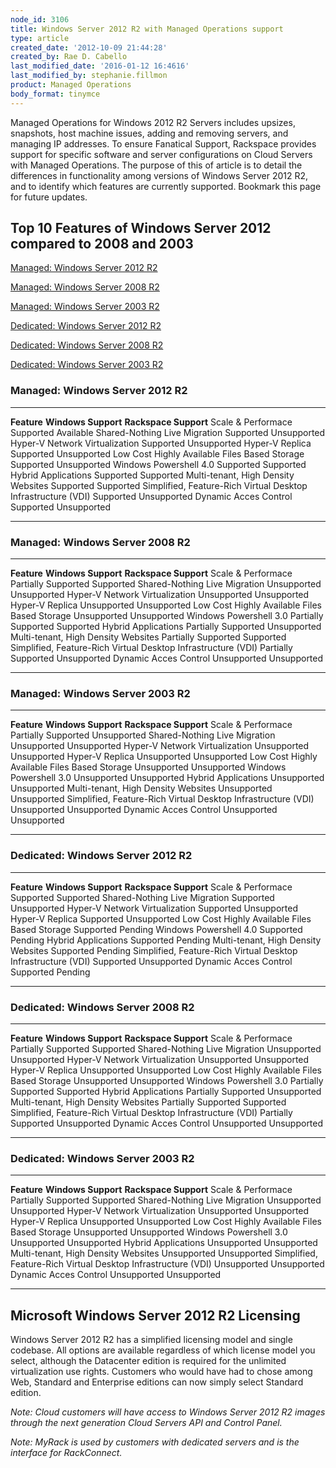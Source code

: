```yaml
---
node_id: 3106
title: Windows Server 2012 R2 with Managed Operations support
type: article
created_date: '2012-10-09 21:44:28'
created_by: Rae D. Cabello
last_modified_date: '2016-01-12 16:4616'
last_modified_by: stephanie.fillmon
product: Managed Operations
body_format: tinymce
---
```


Managed Operations for Windows 2012 R2 Servers includes upsizes,
snapshots, host machine issues, adding and removing servers, and
managing IP addresses. To ensure Fanatical Support, Rackspace provides
support for specific software and server configurations on Cloud Servers
with Managed Operations. The purpose of this of article is to detail the
differences in functionality among versions of Windows Server 2012 R2,
and to identify which features are currently supported. Bookmark this
page for future updates.

Top 10 Features of Windows Server 2012 compared to 2008 and 2003
----------------------------------------------------------------

[Managed: Windows Server 2012 R2](#a)

[Managed](#a)[: Windows Server 2008 R2](#b)

[Managed](#a)[: Windows Server 2003 R2](#C)

[Dedicated: Windows Server 2012 R2](#D)

[Dedicated: Windows Server 2008 R2](#E)

[Dedicated: Windows Server 2003 R2](#F) 

### 

###  

### Managed: Windows Server 2012 R2

  --------------------------------------------------------------- --------------------- -----------------------
  **Feature**                                                     **Windows Support**   **Rackspace Support**
  Scale & Performace                                              Supported             Available
  Shared-Nothing Live Migration                                   Supported             Unsupported
  Hyper-V Network Virtualization                                  Supported             Unsupported
  Hyper-V Replica                                                 Supported             Unsupported
  Low Cost Highly Available Files Based Storage                   Supported             Unsupported
  Windows Powershell 4.0                                          Supported             Supported
  Hybrid Applications                                             Supported             Supported
  Multi-tenant, High Density Websites                             Supported             Supported
  Simplified, Feature-Rich Virtual Desktop Infrastructure (VDI)   Supported             Unsupported
  Dynamic Acces Control                                           Supported             Unsupported 
  --------------------------------------------------------------- --------------------- -----------------------

### 

###  

### Managed: Windows Server 2008 R2

  --------------------------------------------------------------- --------------------- -----------------------
  **Feature**                                                     **Windows Support**   **Rackspace Support**
  Scale & Performace                                              Partially Supported   Supported
  Shared-Nothing Live Migration                                   Unsupported           Unsupported
  Hyper-V Network Virtualization                                  Unsupported           Unsupported
  Hyper-V Replica                                                 Unsupported           Unsupported
  Low Cost Highly Available Files Based Storage                   Unsupported           Unsupported
  Windows Powershell 3.0                                          Partially Supported   Supported
  Hybrid Applications                                             Partially Supported   Unsupported
  Multi-tenant, High Density Websites                             Partially Supported   Supported
  Simplified, Feature-Rich Virtual Desktop Infrastructure (VDI)   Partially Supported   Unsupported
  Dynamic Acces Control                                           Unsupported           Unsupported 
  --------------------------------------------------------------- --------------------- -----------------------

### 

###  

### Managed: Windows Server 2003 R2

  --------------------------------------------------------------- --------------------- -----------------------
  **Feature**                                                     **Windows Support**   **Rackspace Support**
  Scale & Performace                                              Partially Supported   Unsupported
  Shared-Nothing Live Migration                                   Unsupported           Unsupported
  Hyper-V Network Virtualization                                  Unsupported           Unsupported
  Hyper-V Replica                                                 Unsupported           Unsupported
  Low Cost Highly Available Files Based Storage                   Unsupported           Unsupported
  Windows Powershell 3.0                                          Unsupported           Unsupported
  Hybrid Applications                                             Unsupported           Unsupported
  Multi-tenant, High Density Websites                             Unsupported           Unsupported
  Simplified, Feature-Rich Virtual Desktop Infrastructure (VDI)   Unsupported           Unsupported
  Dynamic Acces Control                                           Unsupported           Unsupported 
  --------------------------------------------------------------- --------------------- -----------------------

### 

###  

### Dedicated: Windows Server 2012 R2

  --------------------------------------------------------------- --------------------- -----------------------
  **Feature**                                                     **Windows Support**   **Rackspace Support**
  Scale & Performace                                              Supported             Supported
  Shared-Nothing Live Migration                                   Supported             Unsupported
  Hyper-V Network Virtualization                                  Supported             Unsupported
  Hyper-V Replica                                                 Supported             Unsupported
  Low Cost Highly Available Files Based Storage                   Supported             Pending
  Windows Powershell 4.0                                          Supported             Pending
  Hybrid Applications                                             Supported             Pending
  Multi-tenant, High Density Websites                             Supported             Pending
  Simplified, Feature-Rich Virtual Desktop Infrastructure (VDI)   Supported             Unsupported
  Dynamic Acces Control                                           Supported             Pending
  --------------------------------------------------------------- --------------------- -----------------------

### 

###  

### Dedicated: Windows Server 2008 R2

  --------------------------------------------------------------- --------------------- -----------------------
  **Feature**                                                     **Windows Support**   **Rackspace Support**
  Scale & Performace                                              Partially Supported   Supported
  Shared-Nothing Live Migration                                   Unsupported           Unsupported
  Hyper-V Network Virtualization                                  Unsupported           Unsupported
  Hyper-V Replica                                                 Unsupported           Unsupported
  Low Cost Highly Available Files Based Storage                   Unsupported           Unsupported
  Windows Powershell 3.0                                          Partially Supported   Supported
  Hybrid Applications                                             Partially Supported   Unsupported
  Multi-tenant, High Density Websites                             Partially Supported   Supported
  Simplified, Feature-Rich Virtual Desktop Infrastructure (VDI)   Partially Supported   Unsupported
  Dynamic Acces Control                                           Unsupported           Unsupported
  --------------------------------------------------------------- --------------------- -----------------------

### 

###  

### Dedicated: Windows Server 2003 R2

  --------------------------------------------------------------- --------------------- -----------------------
  **Feature**                                                     **Windows Support**   **Rackspace Support**
  Scale & Performace                                              Partially Supported   Supported
  Shared-Nothing Live Migration                                   Unsupported           Unsupported
  Hyper-V Network Virtualization                                  Unsupported           Unsupported
  Hyper-V Replica                                                 Unsupported           Unsupported
  Low Cost Highly Available Files Based Storage                   Unsupported           Unsupported
  Windows Powershell 3.0                                          Unsupported           Unsupported
  Hybrid Applications                                             Unsupported           Unsupported
  Multi-tenant, High Density Websites                             Unsupported           Unsupported
  Simplified, Feature-Rich Virtual Desktop Infrastructure (VDI)   Unsupported           Unsupported
  Dynamic Acces Control                                           Unsupported           Unsupported
  --------------------------------------------------------------- --------------------- -----------------------

 

Microsoft Windows Server 2012 R2 Licensing
------------------------------------------

Windows Server 2012 R2 has a simplified licensing model and single
codebase. All options are available regardless of which license model
you select, although the Datacenter edition is required for the
unlimited virtualization use rights. Customers who would have had to
chose among Web, Standard and Enterprise editions can now simply select
Standard edition.

*Note: Cloud customers will have access to Windows Server 2012 R2 images
through the next generation Cloud Servers API and Control Panel.*

*Note: MyRack is used by customers with dedicated servers and is the
interface for RackConnect.*


